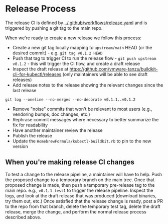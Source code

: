 # Release Process

The release CI is defined by
[../.github/workflows/release.yaml](../.github/workflows/release.yaml) and is
triggered by pushing a git tag to the main repo.


When we're ready to create a new release we follow this process:

* Create a new git tag locally mapping to `upstream/main` HEAD (or the desired commit) - e.g. `git tag v0.1.2 HEAD`
* Push that tag to trigger CI to run the release flow - `git push upstream v0.1.2` - this will trigger the CI flow, and create a draft release
* Inspect the draft release at https://github.com/vmware-tanzu/buildkit-cli-for-kubectl/releases (only maintainers will be able to see draft releases)
* Add release notes to the release showing the relevant changes since the last release
```
git log --oneline --no-merges --no-decorate v0.1.1..v0.1.2
```
* Remove "noise" commits that won't be relevant to most users (e.g., vendoring bumps, doc changes, etc.)
* Rephrase commit messages where necessary to better summarize the fix for readability
* Have another maintainer review the release
* Publish the release
* Update the `HomebrewFormula/kubectl-buildkit.rb` to pin to the new version


## When you're making release CI changes

To test a change to the release pipeline, a maintainer will have to help.  Push
the proposed change to a temporary branch on the main tree.  Once that proposed
change is made, then push a temporary pre-release tag to the main repo.  e.g.,
`v0.1.1-test1` to trigger the release pipeline.  Inspect the logs, and look at
the draft release that was produced (download binaries, try them out, etc.) Once
satisfied that the release change is ready, post a PR to the repo from that
branch, delete the temporary test tag, delete the draft release, merge the
change, and perform the normal release process described above.